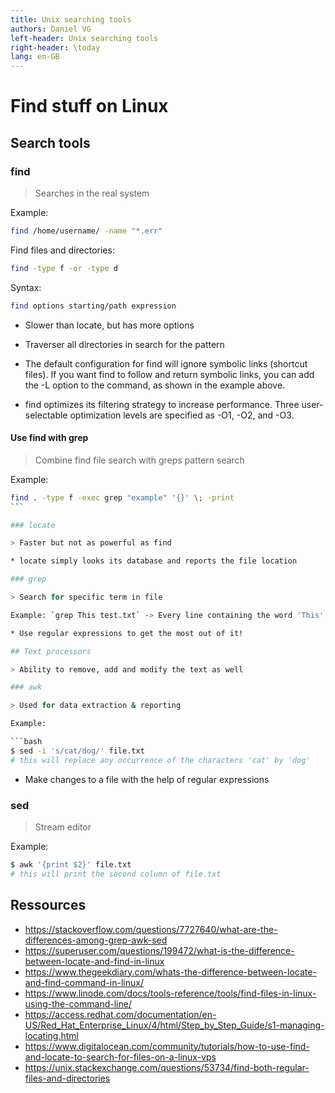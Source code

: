 ```yaml
---
title: Unix searching tools
authors: Daniel VG
left-header: Unix searching tools
right-header: \today
lang: en-GB
---
```


# Find stuff on Linux

## Search tools

### find

> Searches in the real system

Example:

```bash
find /home/username/ -name "*.err"
```

Find files and directories:

```bash
find -type f -or -type d
```

Syntax:

```bash
find options starting/path expression
```

* Slower than locate, but has more options
* Traverser all directories in search for the pattern

* The default configuration for find will ignore symbolic links (shortcut files). If you want find to follow and return symbolic links, you can add the -L option to the command, as shown in the example above.
* find optimizes its filtering strategy to increase performance. Three user-selectable optimization levels are specified as -O1, -O2, and -O3. 

#### Use find with grep

> Combine find file search with greps pattern search

Example:

```bash
find . -type f -exec grep "example" '{}' \; -print
```

### locate

> Faster but not as powerful as find

* locate simply looks its database and reports the file location

### grep

> Search for specific term in file

Example: `grep This test.txt` -> Every line containing the word 'This'

* Use regular expressions to get the most out of it!

## Text processors

> Ability to remove, add and modify the text as well

### awk

> Used for data extraction & reporting

Example:

```bash
$ sed -i 's/cat/dog/' file.txt
# this will replace any occurrence of the characters 'cat' by 'dog'
```

* Make changes to a file with the help of regular expressions

### sed

> Stream editor

Example:

```bash
$ awk '{print $2}' file.txt
# this will print the second column of file.txt
```

## Ressources

* <https://stackoverflow.com/questions/7727640/what-are-the-differences-among-grep-awk-sed>
* <https://superuser.com/questions/199472/what-is-the-difference-between-locate-and-find-in-linux>
* <https://www.thegeekdiary.com/whats-the-difference-between-locate-and-find-command-in-linux/>
* <https://www.linode.com/docs/tools-reference/tools/find-files-in-linux-using-the-command-line/>
* <https://access.redhat.com/documentation/en-US/Red_Hat_Enterprise_Linux/4/html/Step_by_Step_Guide/s1-managing-locating.html>
* <https://www.digitalocean.com/community/tutorials/how-to-use-find-and-locate-to-search-for-files-on-a-linux-vps>
* <https://unix.stackexchange.com/questions/53734/find-both-regular-files-and-directories>
